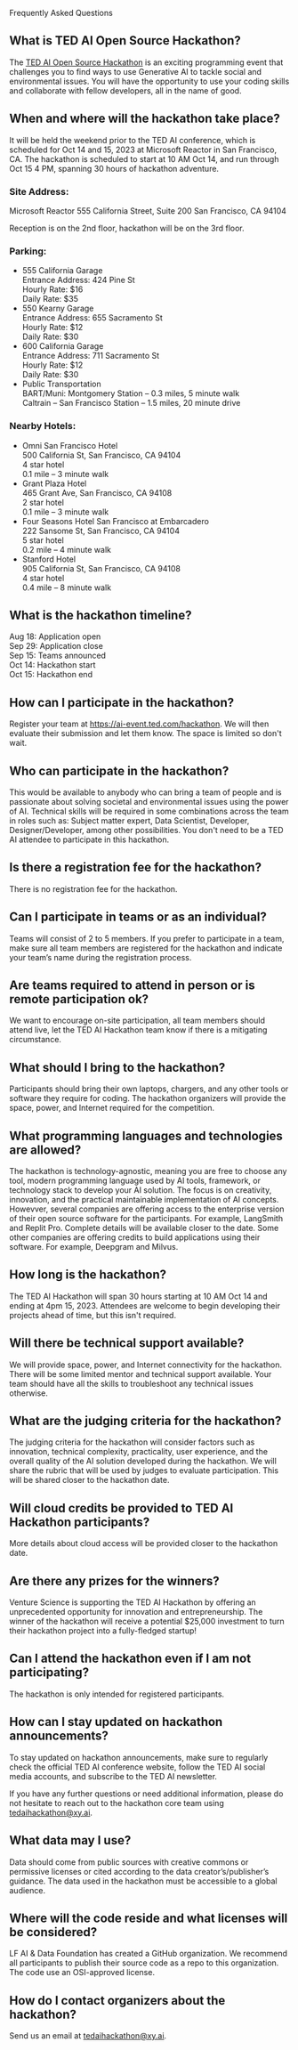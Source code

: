 Frequently Asked Questions

## What is TED AI Open Source Hackathon?
The [TED AI Open Source Hackathon](https://ai-event.ted.com/hackathon) is an exciting programming event that challenges you to find ways to use Generative AI to tackle social and environmental issues. You will have the opportunity to use your coding skills and collaborate with fellow developers, all in the name of good.

## When and where will the hackathon take place?
It will be held the weekend prior to the TED AI conference, which is scheduled for Oct 14 and 15, 2023 at Microsoft Reactor in San Francisco, CA. The hackathon is scheduled to start at 10 AM Oct 14, and run through Oct 15 4 PM, spanning 30 hours of hackathon adventure. 

### Site Address: 
Microsoft Reactor 
555 California Street, Suite 200 
San Francisco, CA 94104 

Reception is on the 2nd floor, hackathon will be on the 3rd floor. 

### Parking: 

 - 555 California Garage  
   Entrance Address: 424 Pine St  
   Hourly Rate: $16  
   Daily Rate: $35  
 - 550 Kearny Garage  
   Entrance Address: 655 Sacramento St  
   Hourly Rate: $12  
   Daily Rate: $30  
- 600 California Garage  
   Entrance Address: 711 Sacramento St  
   Hourly Rate: $12  
   Daily Rate: $30   
- Public Transportation  
   BART/Muni: Montgomery Station – 0.3 miles, 5 minute walk  
   Caltrain – San Francisco Station – 1.5 miles, 20 minute drive  

### Nearby Hotels:

- Omni San Francisco Hotel  
   500 California St, San Francisco, CA 94104  
   4 star hotel  
   0.1 mile – 3 minute walk  
- Grant Plaza Hotel  
   465 Grant Ave, San Francisco, CA 94108  
   2 star hotel  
   0.1 mile – 3 minute walk  
- Four Seasons Hotel San Francisco at Embarcadero  
   222 Sansome St, San Francisco, CA 94104  
   5 star hotel  
   0.2 mile – 4 minute walk  
- Stanford Hotel  
   905 California St, San Francisco, CA 94108  
   4 star hotel  
   0.4 mile – 8 minute walk  


## What is the hackathon timeline?

Aug 18: Application open  
Sep 29: Application close  
Sep 15: Teams announced  
Oct 14: Hackathon start  
Oct 15:  Hackathon end  

## How can I participate in the hackathon?
Register your team at https://ai-event.ted.com/hackathon.  We will then evaluate their submission and let them know. The space is limited so don't wait.

## Who can participate in the hackathon?
This would be available to anybody who can bring a team of people and is passionate about solving societal and environmental issues using the power of AI. Technical skills will be required in some combinations across the team in roles such as: Subject matter expert,  Data Scientist,  Developer, Designer/Developer, among other possibilities. You don't need to be a TED AI attendee to participate in this hackathon. 

## Is there a registration fee for the hackathon?
There is no registration fee for the hackathon.

## Can I participate in teams or as an individual?
Teams will consist of 2 to 5 members. If you prefer to participate in a team, make sure all team members are registered for the hackathon and indicate your team’s name during the registration process.

## Are teams required to attend in person or is remote participation ok?
We want to encourage on-site participation, all team members should attend live, let the TED AI Hackathon team know if there is a mitigating circumstance.

## What should I bring to the hackathon?
Participants should bring their own laptops, chargers, and any other tools or software they require for coding. The hackathon organizers will provide the space, power, and Internet required for the competition.

## What programming languages and technologies are allowed?
The hackathon is technology-agnostic, meaning you are free to choose any tool, modern programming language used by AI tools, framework, or technology stack to develop your AI solution. The focus is on creativity, innovation, and the practical maintainable implementation of AI concepts. Howevver, several companies are offering access to the enterprise version of their open source software for the participants. For example, LangSmith and Replit Pro. Complete details will be available closer to the date. Some other companies are offering credits to build applications using their software. For example, Deepgram and Milvus.

## How long is the hackathon?
The TED AI Hackathon will span 30 hours starting at 10 AM Oct 14 and ending at 4pm 15, 2023. Attendees are welcome to begin developing their projects ahead of time, but this isn't required.

## Will there be technical support available?
We will provide space, power, and Internet connectivity for the hackathon. There will be some limited mentor and technical support available. Your team should have all the skills to troubleshoot any technical issues otherwise.

## What are the judging criteria for the hackathon?
The judging criteria for the hackathon will consider factors such as innovation, technical complexity, practicality, user experience, and the overall quality of the AI solution developed during the hackathon. We will share the rubric that will be used by judges to evaluate participation. This will be shared closer to the hackathon date.

## Will cloud credits be provided to TED AI Hackathon participants?
More details about cloud access will be provided closer to the hackathon date.

## Are there any prizes for the winners?
Venture Science is supporting the TED AI Hackathon by offering an unprecedented opportunity for innovation and entrepreneurship. The winner of the hackathon will receive a potential $25,000 investment to turn their hackathon project into a fully-fledged startup!

## Can I attend the hackathon even if I am not participating?
The hackathon is only intended for registered participants.

## How can I stay updated on hackathon announcements?
To stay updated on hackathon announcements, make sure to regularly check the official TED AI conference website, follow the TED AI social media accounts, and subscribe to the TED AI newsletter.  

If you have any further questions or need additional information, please do not hesitate to reach out to the hackathon core team using tedaihackathon@xy.ai.

## What data may I use?
Data should come from public sources with creative commons or permissive licenses or cited according to the data creator’s/publisher’s guidance. The data used in the hackathon must be accessible to a global audience. 

## Where will the code reside and what licenses will be considered?
LF AI & Data Foundation has created a GitHub organization. We recommend all participants to publish their source code as a repo to this organization. The code use an OSI-approved license.

## How do I contact organizers about the hackathon?
Send us an email at tedaihackathon@xy.ai.

## 
